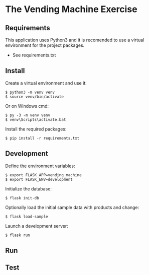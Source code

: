 # The Vending Machine Exercise


## Requirements
This application uses Python3 and it is recomended to use a virtual environment for the project packages.

- See requirements.txt

## Install
Create a virtual environment and use it:
```
$ python3 -m venv venv
$ source venv/bin/activate
```

Or on Windows cmd:
```
$ py -3 -m venv venv
$ venv\Scripts\activate.bat
```

Install the required packages:
```
$ pip install -r requirements.txt
```

## Development

Define the environment variables:
```
$ export FLASK_APP=vending_machine
$ export FLASK_ENV=development
```

Initialize the database:
```
$ flask init-db
```

Optionally load the initial sample data with products and change:
```
$ flask load-sample
```

Launch a development server:
```
$ flask run
```

## Run


## Test
